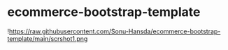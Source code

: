# ecommerce-bootstrap-template
!https://raw.githubusercontent.com/Sonu-Hansda/ecommerce-bootstrap-template/main/scrshot1.png
